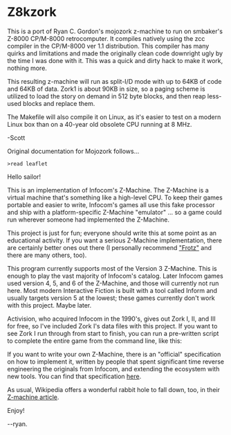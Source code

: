 
# Z8kzork
This is a port of Ryan C. Gordon's mojozork z-machine to run on smbaker's Z-8000 CP/M-8000 retrocomputer. It compiles natively using the zcc compiler in the CP/M-8000 ver 1.1 distribution. This compiler has many quirks and limitations and made the originally clean code downright ugly by the time I was done with it. This was a quick and dirty hack to make it work, nothing more.

This resulting z-machine will run as split-I/D mode with up to 64KB of code and 64KB of data. Zork1 is about 90KB in size, so a paging scheme is utilized to load the story on demand in 512 byte blocks, and then reap less-used blocks and replace them.

The Makefile will also compile it on Linux, as it's easier to test on a modern Linux box than on a 40-year old obsolete CPU running at 8 MHz.

-Scott

Original documentation for Mojozork follows...


```
>read leaflet
```

Hello sailor!

This is an implementation of Infocom's Z-Machine. The Z-Machine is a virtual
machine that's something like a high-level CPU. To keep their games portable
and easier to write, Infocom's games all use this fake processor and ship
with a platform-specific Z-Machine "emulator" ... so a game could run wherever
someone had implemented the Z-Machine.

This project is just for fun; everyone should write this at some point as an
educational activity. If you want a serious Z-Machine implementation, there
are certainly better ones out there (I personally recommend
["Frotz"](http://frotz.sourceforge.net/) and there are many others, too).

This program currently supports most of the Version 3 Z-Machine. This is
enough to play the vast majority of Infocom's catalog. Later Infocom games
used version 4, 5, and 6 of the Z-Machine, and those will currently not run
here. Most modern Interactive Fiction is built with a tool called Inform and
usually targets version 5 at the lowest; these games currently don't work
with this project. Maybe later.

Activision, who acquired Infocom in the 1990's, gives out Zork I, II, and III
for free, so I've included Zork I's data files with this project. If you want
to see Zork I run through from start to finish, you can run a pre-written
script to complete the entire game from the command line, like this:

If you want to write your own Z-Machine, there is an "official" specification
on how to implement it, written by people that spent significant time
reverse engineering the originals from Infocom, and extending the ecosystem
with new tools. You can find that specification
[here](http://inform-fiction.org/zmachine/standards/).

As usual, Wikipedia offers a wonderful rabbit hole to fall down, too, in
their [Z-machine article](https://en.wikipedia.org/wiki/Z-machine).


Enjoy!

--ryan.

